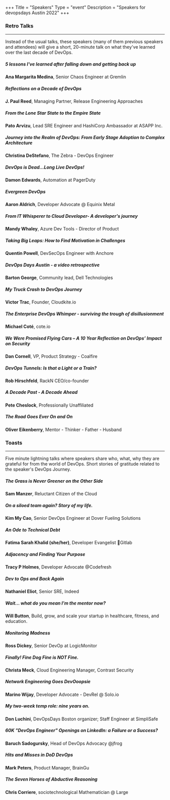 +++
Title = "Speakers"
Type = "event"
Description = "Speakers for devopsdays Austin 2022"
+++

<div class="row">
    <div class="col-md-6">
        <h3 id="retro-talks">Retro Talks</h3><hr/>

Instead of the usual talks, these speakers (many of them previous speakers and attendees) will give a short, 20-minute talk on what they've learned over the last decade of DevOps.

##### _5 lessons I've learned after falling down and getting back up_
**Ana Margarita Medina**, Senior Chaos Engineer at Gremlin

##### _Reflections on a Decade of DevOps_
**J. Paul Reed**, Managing Partner, Release Engineering Approaches

##### _From the Lone Star State to the Empire State_
**Pato Arvizu**, Lead SRE Engineer and HashiCorp Ambassador at ASAPP Inc.

##### _Journey into the Realm of DevOps: From Early Stage Adoption to Complex Architecture_
**Christina DeStefano**, The Zebra - DevOps Engineer

##### _DevOps is Dead...Long Live DevOps!_
**Damon Edwards**, Automation at PagerDuty

##### _Evergreen DevOps_
**Aaron Aldrich**, Developer Advocate @ Equinix Metal

##### _From IT Whisperer to Cloud Developer- A developer's journey_
**Mandy Whaley**, Azure Dev Tools - Director of Product

##### _Taking Big Leaps: How to Find Motivation in Challenges_
**Quentin Powell**, DevSecOps Engineer with Anchore

##### _DevOps Days Austin - a video retrospective_
**Barton George**, Community lead, Dell Technologies

##### _My Truck Crash to DevOps Journey_
**Victor Trac**, Founder, Cloudkite.io

##### _The Enterprise DevOps Whimper - surviving the trough of disillusionment_
**Michael Coté**, cote.io

##### _We Were Promised Flying Cars – A 10 Year Reflection on DevOps’ Impact on Security_
**Dan Cornell**, VP, Product Strategy - Coalfire

##### _DevOps Tunnels: Is that a Light or a Train?_
**Rob Hirschfeld**, RackN CEO/co-founder

##### _A Decade Past - A Decade Ahead_
**Pete Cheslock**, Professionally Unaffiliated

##### _The Road Goes Ever On and On_
**Oliver Eikenberry**, Mentor - Thinker - Father - Husband
    </div>
    <div class="col-md-6">
        <h3 id="toasts">Toasts</h3><hr/>

Five minute lightning talks where speakers share who, what, why they are grateful for from the world of DevOps. Short stories of gratitude related to the speaker's DevOps Journey.

##### _The Grass is Never Greener on the Other Side_
**Sam Manzer**, Reluctant Citizen of the Cloud

##### _On a siloed team again? Story of my life._
**Kim My Cao**, Senior DevOps Engineer at Dover Fueling Solutions

##### _An Ode to Technical Debt_
**Fatima Sarah Khalid (she/her)**, Developer Evangelist 🦊Gitlab

##### _Adjacency and Finding Your Purpose_
**Tracy P Holmes**, Developer Advocate @Codefresh

##### _Dev to Ops and Back Again_
**Nathaniel Eliot**, Senior SRE, Indeed

##### _Wait... what do you mean I'm the mentor now?_
**Will Button**, Build, grow, and scale your startup in healthcare, fitness, and education.

##### _Monitoring Madness_
**Ross Dickey**, Senior DevOp at LogicMonitor

##### _Finally! Fine Dog Fine is NOT Fine._
**Christa Meck**, Cloud Engineering Manager, Contrast Security

##### _Network Engineering Goes DevOoopsie_
**Marino Wijay**, Developer Advocate - DevRel @ Solo.io

##### _My two-week temp role: nine years on._
**Don Luchini**, DevOpsDays Boston organizer; Staff Engineer at SimpliSafe

##### _60K "DevOps Engineer" Openings on LinkedIn: a Failure or a Success?_
**Baruch Sadogursky**, Head of DevOps Advocacy @jfrog

##### _Hits and Misses in DoD DevOps_
**Mark Peters**, Product Manager, BrainGu

##### _The Seven Horses of Abductive Reasoning_
**Chris Corriere**, sociotechnological Mathematician @ Large
    </div>
</div>

<!--
<div class="row">
    <script type="text/javascript" src="https://sessionize.com/api/v2/ymp6s22l/view/SpeakerWall"></script>
</div>
-->
